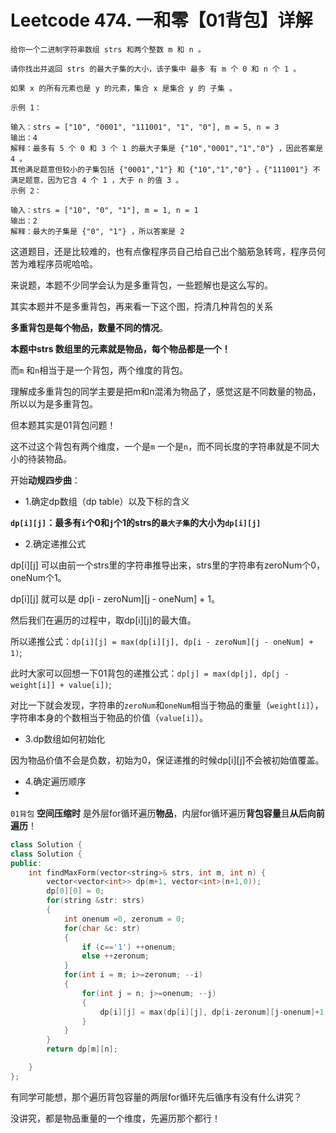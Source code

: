  # Leetcode 474. 一和零【01背包】详解

```shell
给你一个二进制字符串数组 strs 和两个整数 m 和 n 。

请你找出并返回 strs 的最大子集的大小，该子集中 最多 有 m 个 0 和 n 个 1 。

如果 x 的所有元素也是 y 的元素，集合 x 是集合 y 的 子集 。

示例 1：

输入：strs = ["10", "0001", "111001", "1", "0"], m = 5, n = 3
输出：4
解释：最多有 5 个 0 和 3 个 1 的最大子集是 {"10","0001","1","0"} ，因此答案是 4 。
其他满足题意但较小的子集包括 {"0001","1"} 和 {"10","1","0"} 。{"111001"} 不满足题意，因为它含 4 个 1 ，大于 n 的值 3 。
示例 2：

输入：strs = ["10", "0", "1"], m = 1, n = 1
输出：2
解释：最大的子集是 {"0", "1"} ，所以答案是 2 
```

 这道题目，还是比较难的，也有点像程序员自己给自己出个脑筋急转弯，程序员何苦为难程序员呢哈哈。

来说题，本题不少同学会认为是多重背包，一些题解也是这么写的。

其实本题并不是多重背包，再来看一下这个图，捋清几种背包的关系

**多重背包是每个物品，数量不同的情况**。

**本题中strs 数组里的元素就是物品，每个物品都是一个！**

而`m` 和`n`相当于是一个背包，两个维度的背包。

理解成多重背包的同学主要是把m和n混淆为物品了，感觉这是不同数量的物品，所以以为是多重背包。

但本题其实是01背包问题！


这不过这个背包有两个维度，一个是`m` 一个是`n`，而不同长度的字符串就是不同大小的待装物品。

开始**动规四步曲**：


* 1.确定dp数组（dp table）以及下标的含义

**`dp[i][j]`：最多有`i`个0和`j`个1的strs的`最大子集`的大小为`dp[i][j]`**

* 2.确定递推公式

dp[i][j] 可以由前一个strs里的字符串推导出来，strs里的字符串有zeroNum个0，oneNum个1。

dp[i][j] 就可以是 dp[i - zeroNum][j - oneNum] + 1。

然后我们在遍历的过程中，取dp[i][j]的最大值。

所以递推公式：`dp[i][j] = max(dp[i][j], dp[i - zeroNum][j - oneNum] + 1)`;

此时大家可以回想一下01背包的递推公式：`dp[j] = max(dp[j], dp[j - weight[i]] + value[i])`;

对比一下就会发现，字符串的`zeroNum`和`oneNum`相当于物品的重量（`weight[i]`），字符串本身的个数相当于物品的价值（`value[i]`）。

* 3.dp数组如何初始化

因为物品价值不会是负数，初始为0，保证递推的时候dp[i][j]不会被初始值覆盖。

* 4.确定遍历顺序
* 
`01背包` **空间压缩时** 是外层for循环遍历**物品**，内层for循环遍历**背包容量**且**从后向前遍历**！
```cpp
class Solution {
class Solution {
public:
    int findMaxForm(vector<string>& strs, int m, int n) {
        vector<vector<int>> dp(m+1, vector<int>(n+1,0));
        dp[0][0] = 0;
        for(string &str: strs)
        {
            int onenum =0, zeronum = 0;
            for(char &c: str)
            {
                if (c=='1') ++onenum;
                else ++zeronum;
            }
            for(int i = m; i>=zeronum; --i)
            {
                for(int j = n; j>=onenum; --j)
                {
                    dp[i][j] = max(dp[i][j], dp[i-zeronum][j-onenum]+1);
                }
            }
        }
        return dp[m][n];

    }
};
```

有同学可能想，那个遍历背包容量的两层for循环先后循序有没有什么讲究？

没讲究，都是物品重量的一个维度，先遍历那个都行！
